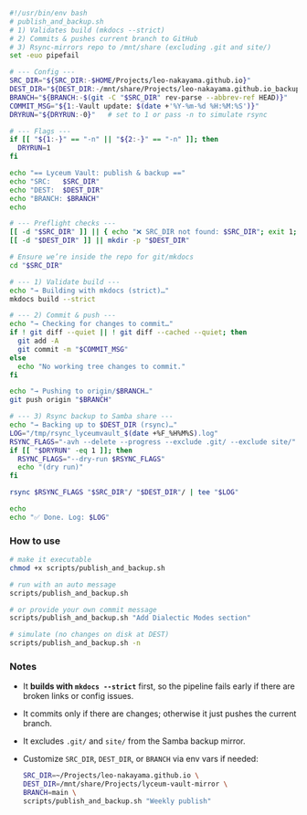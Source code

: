 ```bash
#!/usr/bin/env bash
# publish_and_backup.sh
# 1) Validates build (mkdocs --strict)
# 2) Commits & pushes current branch to GitHub
# 3) Rsync-mirrors repo to /mnt/share (excluding .git and site/)
set -euo pipefail

# --- Config ---
SRC_DIR="${SRC_DIR:-$HOME/Projects/leo-nakayama.github.io}"
DEST_DIR="${DEST_DIR:-/mnt/share/Projects/leo-nakayama.github.io_backup}"
BRANCH="${BRANCH:-$(git -C "$SRC_DIR" rev-parse --abbrev-ref HEAD)}"
COMMIT_MSG="${1:-Vault update: $(date +'%Y-%m-%d %H:%M:%S')}"
DRYRUN="${DRYRUN:-0}"   # set to 1 or pass -n to simulate rsync

# --- Flags ---
if [[ "${1:-}" == "-n" || "${2:-}" == "-n" ]]; then
  DRYRUN=1
fi

echo "== Lyceum Vault: publish & backup =="
echo "SRC:   $SRC_DIR"
echo "DEST:  $DEST_DIR"
echo "BRANCH: $BRANCH"
echo

# --- Preflight checks ---
[[ -d "$SRC_DIR" ]] || { echo "❌ SRC_DIR not found: $SRC_DIR"; exit 1; }
[[ -d "$DEST_DIR" ]] || mkdir -p "$DEST_DIR"

# Ensure we’re inside the repo for git/mkdocs
cd "$SRC_DIR"

# --- 1) Validate build ---
echo "→ Building with mkdocs (strict)…"
mkdocs build --strict

# --- 2) Commit & push ---
echo "→ Checking for changes to commit…"
if ! git diff --quiet || ! git diff --cached --quiet; then
  git add -A
  git commit -m "$COMMIT_MSG"
else
  echo "No working tree changes to commit."
fi

echo "→ Pushing to origin/$BRANCH…"
git push origin "$BRANCH"

# --- 3) Rsync backup to Samba share ---
echo "→ Backing up to $DEST_DIR (rsync)…"
LOG="/tmp/rsync_lyceumvault_$(date +%F_%H%M%S).log"
RSYNC_FLAGS="-avh --delete --progress --exclude .git/ --exclude site/"
if [[ "$DRYRUN" -eq 1 ]]; then
  RSYNC_FLAGS="--dry-run $RSYNC_FLAGS"
  echo "(dry run)"
fi

rsync $RSYNC_FLAGS "$SRC_DIR"/ "$DEST_DIR"/ | tee "$LOG"

echo
echo "✅ Done. Log: $LOG"
```

### How to use

```bash
# make it executable
chmod +x scripts/publish_and_backup.sh

# run with an auto message
scripts/publish_and_backup.sh

# or provide your own commit message
scripts/publish_and_backup.sh "Add Dialectic Modes section"

# simulate (no changes on disk at DEST)
scripts/publish_and_backup.sh -n
```

### Notes

* It **builds with `mkdocs --strict`** first, so the pipeline fails early if there are broken links or config issues.
* It commits only if there are changes; otherwise it just pushes the current branch.
* It excludes `.git/` and `site/` from the Samba backup mirror.
* Customize `SRC_DIR`, `DEST_DIR`, or `BRANCH` via env vars if needed:

  ```bash
  SRC_DIR=~/Projects/leo-nakayama.github.io \
  DEST_DIR=/mnt/share/Projects/lyceum-vault-mirror \
  BRANCH=main \
  scripts/publish_and_backup.sh "Weekly publish"
  ```


